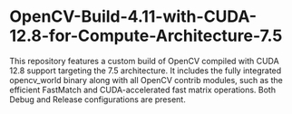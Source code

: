 # OpenCV-Build-4.11-with-CUDA-12.8-for-Compute-Architecture-7.5
This repository features a custom build of OpenCV compiled with CUDA 12.8 support targeting the 7.5 architecture. It includes the fully integrated opencv_world binary along with all OpenCV contrib modules, such as the efficient FastMatch and CUDA-accelerated fast matrix operations. Both Debug and Release configurations are present.
